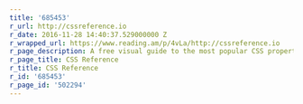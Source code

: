 ```yaml
---
title: '685453'
r_url: http://cssreference.io
r_date: 2016-11-28 14:40:37.529000000 Z
r_wrapped_url: https://www.reading.am/p/4vLa/http://cssreference.io
r_page_description: A free visual guide to the most popular CSS properties.
r_page_title: CSS Reference
r_title: CSS Reference
r_id: '685453'
r_page_id: '502294'
---
```


